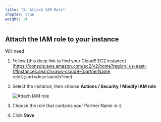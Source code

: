 ```yaml
---
title: "3. Attach IAM Role"
chapter: true
weight: 14
---
```


## Attach the IAM role to your instance

Will need

1. Follow [this deep link to find your Cloud9 EC2 instance](https://console.aws.amazon.com/ec2/v2/home?region=us-east-1#Instances:search=aws-cloud9-{partnerName role}};sort=desc:launchTime)

1. Select the instance, then choose **Actions / Security / Modify IAM role**

    ![Attach IAM role](/images/setup/attachIAMrole.png)

1. Choose the role that contains your Partner Name in it.

1. Click **Save**

